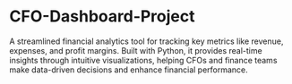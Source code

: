 # CFO-Dashboard-Project
A streamlined financial analytics tool for tracking key metrics like revenue, expenses, and profit margins. Built with Python, it provides real-time insights through intuitive visualizations, helping CFOs and finance teams make data-driven decisions and enhance financial performance.
